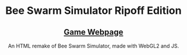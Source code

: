 <div align="center">

# Bee Swarm Simulator Ripoff Edition

## [Game Webpage](https://nickthelegend69.github.io/bss)

An HTML remake of Bee Swarm Simulator, made with WebGL2 and JS.

</div>
